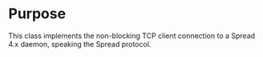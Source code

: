# Purpose #

This class implements the non-blocking TCP client connection to a Spread 4.x daemon, speaking the Spread protocol.